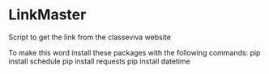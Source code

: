 # LinkMaster
Script to get the link from the classeviva website

To make this word install these packages with the following commands:
pip install schedule
pip install requests
pip install datetime
